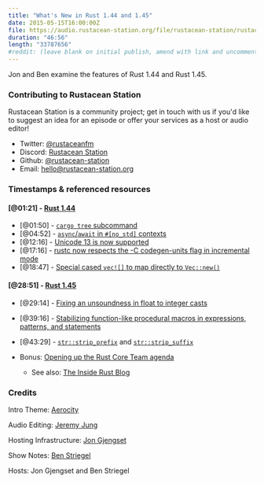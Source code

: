 ```yaml
---
title: "What's New in Rust 1.44 and 1.45"
date: 2015-05-15T16:00:00Z
file: https://audio.rustacean-station.org/file/rustacean-station/rustacean-station-e027-rust-1.44-1.45.mp3
duration: "46:56"
length: "33787656"
#reddit: (leave blank on initial publish, amend with link and uncomment this line after Reddit thread has been posted)
---
```


Jon and Ben examine the features of Rust 1.44 and Rust 1.45.


<!--
The episode introduction goes here.
The first paragraph should ideally be short, and is used in various
places as a "short description" for the episode. Any subsequent
paragraphs show up as "expanded description".
-->

### Contributing to Rustacean Station

<!-- You can probably leave this as-is -->

Rustacean Station is a community project; get in touch with us if you'd like to suggest an idea for an episode or offer your services as a host or audio editor!

 - Twitter: [@rustaceanfm](https://twitter.com/rustaceanfm)
 - Discord: [Rustacean Station](https://discord.gg/cHc3Gyc)
 - Github: [@rustacean-station](https://github.com/rustacean-station/)
 - Email: [hello@rustacean-station.org](mailto:hello@rustacean-station.org)

### Timestamps & referenced resources

#### [@01:21] - [Rust 1.44](https://blog.rust-lang.org/2020/06/04/Rust-1.44.0.html)

 - [@01:50] - [`cargo tree` subcommand](https://github.com/rust-lang/rust/blob/master/RELEASES.md#cargo-2)
 - [@04:52] - [`async`/`await` in `#[no_std]` contexts](https://github.com/rust-lang/rust/pull/69033/)
 - [@12:16] - [Unicode 13 is now supported](https://github.com/rust-lang/rust/pull/69929/)
 - [@17:16] - [rustc now respects the -C codegen-units flag in incremental mode](https://github.com/rust-lang/rust/pull/70156/)
 - [@18:47] - [Special cased `vec![]` to map directly to `Vec::new()`](https://github.com/rust-lang/rust/pull/70632/)

#### [@28:51] - [Rust 1.45](https://blog.rust-lang.org/2020/07/16/Rust-1.45.0.html)

 - [@29:14] - [Fixing an unsoundness in float to integer casts](https://blog.rust-lang.org/2020/07/16/Rust-1.45.0.html#fixing-unsoundness-in-casts)
 - [@39:16] - [Stabilizing function-like procedural macros in expressions, patterns, and statements](https://blog.rust-lang.org/2020/07/16/Rust-1.45.0.html#stabilizing-function-like-procedural-macros-in-expressions-patterns-and-statements)
 - [@43:29] - [`str::strip_prefix`](https://doc.rust-lang.org/std/primitive.str.html#method.strip_prefix) and [`str::strip_suffix`](https://doc.rust-lang.org/std/primitive.str.html#method.strip_suffix)

 - Bonus: [Opening up the Rust Core Team agenda](https://blog.rust-lang.org/inside-rust/2020/07/27/opening-up-the-core-team-agenda.html)
   - See also: [The Inside Rust Blog](https://blog.rust-lang.org/inside-rust/index.html)

<!--
In this section, leave timestamped notes of the form:

 - [@HH:MM:SS] - Topic at first timestamp
 - [@HH:MM:SS] - Topic at second timestamp
     - A link to additional material discussed during the preceding topic

-->

### Credits

Intro Theme: [Aerocity](https://twitter.com/AerocityMusic)

Audio Editing: [Jeremy Jung](https://www.softwaresessions.com/)

Hosting Infrastructure: [Jon Gjengset](https://twitter.com/jonhoo/)

Show Notes: [Ben Striegel](https://twitter.com/bstrie)

Hosts: Jon Gjengset and Ben Striegel
